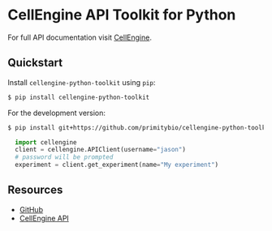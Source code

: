 # CellEngine API Toolkit for Python

For full API documentation visit [CellEngine](https://docs.cellengine.com/api/).

## Quickstart

Install `cellengine-python-toolkit` using `pip`:

```bash
$ pip install cellengine-python-toolkit
```

For the development version:

```bash
$ pip install git+https://github.com/primitybio/cellengine-python-toolkit.git
```

```python
  import cellengine
  client = cellengine.APIClient(username="jason")
  # password will be prompted
  experiment = client.get_experiment(name="My experiment")
```

## Resources
* [GitHub](https://github.com/PrimityBio/cellengine-python-toolkit/)
* [CellEngine API](https://docs.cellengine.com/api/)
